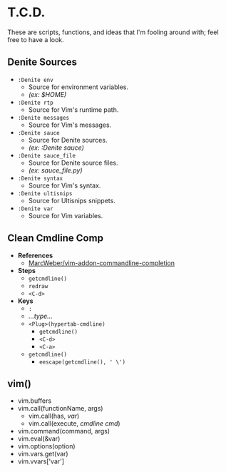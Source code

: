 # T.C.D. #

These are scripts, functions, and ideas that I'm fooling around with; feel free to have a look.

## Denite Sources ##
  - `:Denite env`
    - Source for environment variables. 
    - *(ex: $HOME)*
  - `:Denite rtp`
    - Source for Vim's runtime path.
  - `:Denite messages`
    - Source for Vim's messages.
  - `:Denite sauce`
    - Source for Denite sources.
    - *(ex: :Denite sauce)*
  - `:Denite sauce_file`
    - Source for Denite source files. 
    - *(ex: sauce_file.py)*
  - `:Denite syntax`
    - Source for Vim's syntax.
  - `:Denite ultisnips`
    - Source for Ultisnips snippets.
  - `:Denite var`
    - Source for Vim variables.


## Clean Cmdline Comp ##
  - **References**
    - [MarcWeber/vim-addon-commandline-completion](https://github.com/MarcWeber/vim-addon-commandline-completion/blob/master/autoload/cmdline_completion.vim)
  - **Steps**
    - `getcmdline()`
    - `redraw`
    - `<C-d>`
  - **Keys**
    - `:`
    - *...type...*
    - `<Plug>(hypertab-cmdline)`
      - `getcmdline()`
      - `<C-d>`
      - `<C-a>`
    - `getcmdline()`
      - `eescape(getcmdline(), ' \')`

## vim() ##
  - vim.buffers
  - vim.call(functionName, args)
    - vim.call(has, *var*)
    - vim.call(execute, *cmdline cmd*)
  - vim.command(command, args)
  - vim.eval(&var)
  - vim.options(option)
  - vim.vars.get(var)
  - vim.vvars['var']

